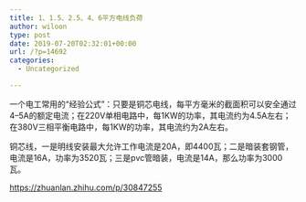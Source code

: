 ```yaml
---
title: 1、1.5、2.5、4、6平方电线负荷
author: wiloon
type: post
date: 2019-07-20T02:32:01+00:00
url: /?p=14692
categories:
  - Uncategorized

---
```

一个电工常用的“经验公式”：只要是铜芯电线，每平方毫米的截面积可以安全通过4&#8211;5A的额定电流；在220V单相电路中，每1KW的功率，其电流约为4.5A左右；在380V三相平衡电路中，每1KW的功率，其电流约为2A左右。

铜芯线，一是明线安装最大允许工作电流是20A，即4400瓦；二是暗装套钢管，电流是16A，功率为3520瓦；三是pvc管暗装，电流是14A，那么功率为3000瓦。

https://zhuanlan.zhihu.com/p/30847255